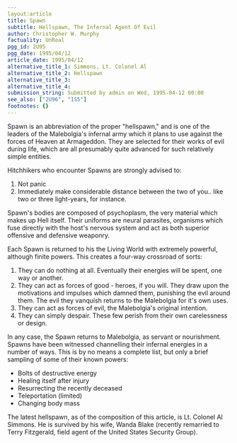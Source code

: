 ```yaml
---
layout:article
title: Spawn
subtitle: Hellspawn, The Infernal Agent Of Evil
author: Christopher W. Murphy
factuality: UnReal
pgg_id: 2U95
pgg_date: 1995/04/12
article_date: 1995/04/12
alternative_title_1: Simmons, Lt. Colonel Al
alternative_title_2: Hellspawn
alternative_title_3: 
alternative_title_4: 
submission_string: Submitted by admin on Wed, 1995-04-12 00:00
see_also: ["2U96", "1S5"]
footnotes: {}
---
```

<div>
<p>Spawn is an abbreviation of the proper "hellspawn," and is one of the leaders of the Malebolgia's infernal army which it plans to use against the forces of Heaven at Armageddon. They are selected for their works of evil during life, which are all presumably quite advanced for such relatively simple entities.</p>
<p>Hitchhikers who encounter Spawns are strongly advised to:</p>
<ol>
<li value="1">Not panic</li>
<li value="2">Immediately make considerable distance between the two of you.. like two or three light-years, for instance.</li>
</ol>
<p>Spawn's bodies are composed of psychoplasm, the very material which makes up Hell itself. Their uniforms are neural parasites, organisms which fuse directly with the host's nervous system and act as both superior offensive and defensive weaponry.</p>
<p>Each Spawn is returned to his the Living World with extremely powerful, although finite powers. This creates a four-way crossroad of sorts:</p>
<ol>
<li value="1">They can do nothing at all. Eventually their energies will be spent, one way or another.</li>
<li value="2">They can act as forces of good - heroes, if you will. They draw upon the motivations and impulses which damned them, punishing the evil around them. The evil they vanquish returns to the Malebolgia for it's own uses.</li>
<li value="3">They can act as forces of evil, the Malebolgia's original intention.</li>
<li value="4">They can simply despair. These few perish from their own carelessness or design.</li>
</ol>
<p>In any case, the Spawn returns to Malebolgia, as servant or nourishment. Spawns have been witnessed channelling their infernal energies in a number of ways. This is by no means a complete list, but only a brief sampling of some of their known powers:</p>
<ul>
<li>Bolts of destructive energy</li>
<li>Healing itself after injury</li>
<li>Resurrecting the recently deceased</li>
<li>Teleportation (limited)</li>
<li>Changing body mass</li>
</ul>
<p>The latest hellspawn, as of the composition of this article, is Lt. Colonel Al Simmons. He is survived by his wife, Wanda Blake (recently remarried to Terry Fitzgerald, field agent of the United States Security Group).</p>
</div>
